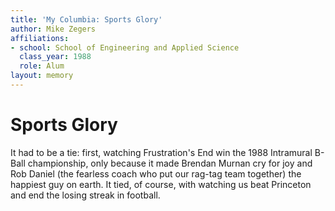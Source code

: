 ```yaml
---
title: 'My Columbia: Sports Glory'
author: Mike Zegers
affiliations:
- school: School of Engineering and Applied Science
  class_year: 1988
  role: Alum
layout: memory
---
```


# Sports Glory

It had to be a tie: first, watching Frustration's End win the 1988 Intramural B-Ball championship, only because it made Brendan Murnan cry for joy and Rob Daniel (the fearless coach who put our rag-tag team together) the happiest guy on earth.  It tied, of course, with watching us beat Princeton and end the losing streak in football.

